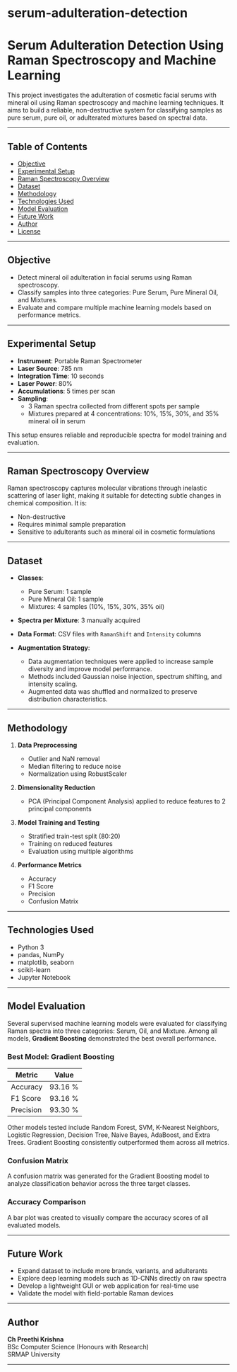 # serum-adulteration-detection

# Serum Adulteration Detection Using Raman Spectroscopy and Machine Learning

This project investigates the adulteration of cosmetic facial serums with mineral oil using Raman spectroscopy and machine learning techniques. It aims to build a reliable, non-destructive system for classifying samples as pure serum, pure oil, or adulterated mixtures based on spectral data.

---

## Table of Contents

- [Objective](#objective)  
- [Experimental Setup](#experimental-setup)  
- [Raman Spectroscopy Overview](#raman-spectroscopy-overview)  
- [Dataset](#dataset)  
- [Methodology](#methodology)  
- [Technologies Used](#technologies-used)  
- [Model Evaluation](#model-evaluation)  
- [Future Work](#future-work)  
- [Author](#author)  
- [License](#license)

---

## Objective

- Detect mineral oil adulteration in facial serums using Raman spectroscopy.  
- Classify samples into three categories: Pure Serum, Pure Mineral Oil, and Mixtures.  
- Evaluate and compare multiple machine learning models based on performance metrics.  

---

## Experimental Setup

- **Instrument**: Portable Raman Spectrometer  
- **Laser Source**: 785 nm  
- **Integration Time**: 10 seconds  
- **Laser Power**: 80%  
- **Accumulations**: 5 times per scan  
- **Sampling**:  
  - 3 Raman spectra collected from different spots per sample  
  - Mixtures prepared at 4 concentrations: 10%, 15%, 30%, and 35% mineral oil in serum  

This setup ensures reliable and reproducible spectra for model training and evaluation.

---

## Raman Spectroscopy Overview

Raman spectroscopy captures molecular vibrations through inelastic scattering of laser light, making it suitable for detecting subtle changes in chemical composition. It is:

- Non-destructive  
- Requires minimal sample preparation  
- Sensitive to adulterants such as mineral oil in cosmetic formulations  

---

## Dataset

- **Classes**:
  - Pure Serum: 1 sample  
  - Pure Mineral Oil: 1 sample  
  - Mixtures: 4 samples (10%, 15%, 30%, 35% oil)  

- **Spectra per Mixture**: 3 manually acquired  
- **Data Format**: CSV files with `RamanShift` and `Intensity` columns

- **Augmentation Strategy**:
  - Data augmentation techniques were applied to increase sample diversity and improve model performance.
  - Methods included Gaussian noise injection, spectrum shifting, and intensity scaling.
  - Augmented data was shuffled and normalized to preserve distribution characteristics.

---

## Methodology

1. **Data Preprocessing**  
   - Outlier and NaN removal  
   - Median filtering to reduce noise  
   - Normalization using RobustScaler  

2. **Dimensionality Reduction**  
   - PCA (Principal Component Analysis) applied to reduce features to 2 principal components

3. **Model Training and Testing**  
   - Stratified train-test split (80:20)  
   - Training on reduced features  
   - Evaluation using multiple algorithms

4. **Performance Metrics**  
   - Accuracy  
   - F1 Score  
   - Precision  
   - Confusion Matrix

---

## Technologies Used

- Python 3  
- pandas, NumPy  
- matplotlib, seaborn  
- scikit-learn  
- Jupyter Notebook  

---

## Model Evaluation

Several supervised machine learning models were evaluated for classifying Raman spectra into three categories: Serum, Oil, and Mixture. Among all models, **Gradient Boosting** demonstrated the best overall performance.

### Best Model: Gradient Boosting

| Metric       | Value    |
|--------------|----------|
| Accuracy     | 93.16 %  |
| F1 Score     | 93.16 %  |
| Precision    | 93.30 %  |

Other models tested include Random Forest, SVM, K-Nearest Neighbors, Logistic Regression, Decision Tree, Naive Bayes, AdaBoost, and Extra Trees. Gradient Boosting consistently outperformed them across all metrics.

### Confusion Matrix

A confusion matrix was generated for the Gradient Boosting model to analyze classification behavior across the three target classes.

### Accuracy Comparison

A bar plot was created to visually compare the accuracy scores of all evaluated models.

---

## Future Work

- Expand dataset to include more brands, variants, and adulterants  
- Explore deep learning models such as 1D-CNNs directly on raw spectra  
- Develop a lightweight GUI or web application for real-time use  
- Validate the model with field-portable Raman devices

---

## Author

**Ch Preethi Krishna**  
BSc Computer Science (Honours with Research)  
SRMAP University

---
